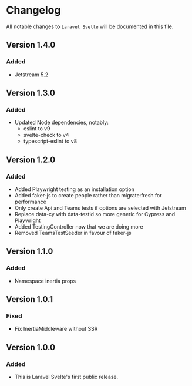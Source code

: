 # Changelog

All notable changes to `Laravel Svelte` will be documented in this file.

## Version 1.4.0

### Added
-   Jetstream 5.2

## Version 1.3.0

### Added
-   Updated Node dependencies, notably:
    -   eslint to v9
    -   svelte-check to v4
    -   typescript-eslint to v8

## Version 1.2.0

### Added
-   Added Playwright testing as an installation option
-   Added faker-js to create people rather than migrate:fresh for performance
-   Only create Api and Teams tests if options are selected with Jetstream
-   Replace data-cy with data-testid so more generic for Cypress and Playwright
-   Added TestingController now that we are doing more
-   Removed TeamsTestSeeder in favour of faker-js

## Version 1.1.0

### Added
-   Namespace inertia props

## Version 1.0.1

### Fixed
-   Fix InertiaMiddleware without SSR

## Version 1.0.0

### Added
-   This is Laravel Svelte's first public release.
